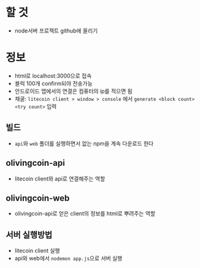 # 할 것 
- node서버 프로젝트 github에 올리기

# 정보
- html로 localhost:3000으로 접속
- 블럭 100개 confirm되야 전송가능
- 안드로이드 앱에서의 연결은 컴퓨터의 ip를 적으면 됨
- 채굴: `litecoin client > window > console` 에서 `generate <block count> <try count>` 입력

## 빌드
- `api`와 `web` 폴더를 실행하면서 없는 npm을 계속 다운로드 한다

## olivingcoin-api
- litecoin client와 api로 연결해주는 역할

## olivingcoin-web
- olivingcoin-api로 얻은 client의 정보를 html로 뿌려주는 역할

## 서버 실행방법
- litecoin client 실행
- api와 web에서 `nodemon app.js`으로 서버 실행



